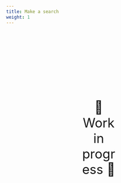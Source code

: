 ```yaml
---
title: Make a search
weight: 1
---
```

<div style="text-align: center; font-size:2.5em;margin: 200px;">🚧 Work in progress 🚧</div>